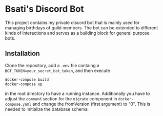 # Bsati's Discord Bot

This project contains my private discord bot that is mainly used for managing birthdays of guild members.
The bot can be extended to different kinds of interactions and serves as a building block for general purpose bots.

## Installation

Clone the repository, add a `.env` file containg a `BOT_TOKEN=your_secret_bot_token`, and then execute
```bash
docker-compose build
docker-compose up
```
in the root directory to have a running instance. Additionally you have to adjust the `command` section for the `migrate` component in `docker-compose.yaml` and change the fromVersion (first argument) to "0". This is needed to initialize the database schema.
 
